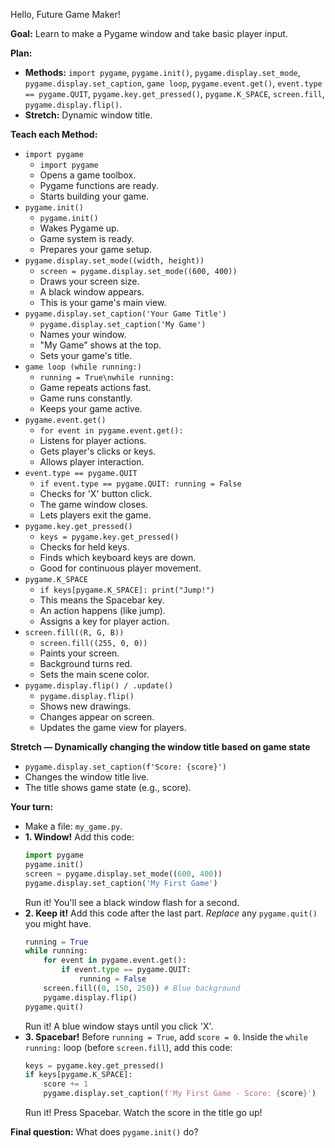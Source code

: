 Hello, Future Game Maker!

**Goal:** Learn to make a Pygame window and take basic player input.

**Plan:**
*   **Methods:** `import pygame`, `pygame.init()`, `pygame.display.set_mode`, `pygame.display.set_caption`, `game loop`, `pygame.event.get()`, `event.type == pygame.QUIT`, `pygame.key.get_pressed()`, `pygame.K_SPACE`, `screen.fill`, `pygame.display.flip()`.
*   **Stretch:** Dynamic window title.

**Teach each Method:**
*   `import pygame`
    *   `import pygame`
    *   Opens a game toolbox.
    *   Pygame functions are ready.
    *   Starts building your game.
*   `pygame.init()`
    *   `pygame.init()`
    *   Wakes Pygame up.
    *   Game system is ready.
    *   Prepares your game setup.
*   `pygame.display.set_mode((width, height))`
    *   `screen = pygame.display.set_mode((600, 400))`
    *   Draws your screen size.
    *   A black window appears.
    *   This is your game's main view.
*   `pygame.display.set_caption('Your Game Title')`
    *   `pygame.display.set_caption('My Game')`
    *   Names your window.
    *   "My Game" shows at the top.
    *   Sets your game's title.
*   `game loop (while running:)`
    *   `running = True\nwhile running:`
    *   Game repeats actions fast.
    *   Game runs constantly.
    *   Keeps your game active.
*   `pygame.event.get()`
    *   `for event in pygame.event.get():`
    *   Listens for player actions.
    *   Gets player's clicks or keys.
    *   Allows player interaction.
*   `event.type == pygame.QUIT`
    *   `if event.type == pygame.QUIT: running = False`
    *   Checks for 'X' button click.
    *   The game window closes.
    *   Lets players exit the game.
*   `pygame.key.get_pressed()`
    *   `keys = pygame.key.get_pressed()`
    *   Checks for held keys.
    *   Finds which keyboard keys are down.
    *   Good for continuous player movement.
*   `pygame.K_SPACE`
    *   `if keys[pygame.K_SPACE]: print("Jump!")`
    *   This means the Spacebar key.
    *   An action happens (like jump).
    *   Assigns a key for player action.
*   `screen.fill((R, G, B))`
    *   `screen.fill((255, 0, 0))`
    *   Paints your screen.
    *   Background turns red.
    *   Sets the main scene color.
*   `pygame.display.flip() / .update()`
    *   `pygame.display.flip()`
    *   Shows new drawings.
    *   Changes appear on screen.
    *   Updates the game view for players.

**Stretch — Dynamically changing the window title based on game state**
*   `pygame.display.set_caption(f'Score: {score}')`
*   Changes the window title live.
*   The title shows game state (e.g., score).

**Your turn:**
*   Make a file: `my_game.py`.
*   **1. Window!** Add this code:
    ```python
    import pygame
    pygame.init()
    screen = pygame.display.set_mode((600, 400))
    pygame.display.set_caption('My First Game')
    ```
    Run it! You'll see a black window flash for a second.
*   **2. Keep it!** Add this code after the last part. *Replace* any `pygame.quit()` you might have.
    ```python
    running = True
    while running:
        for event in pygame.event.get():
            if event.type == pygame.QUIT:
                running = False
        screen.fill((0, 150, 250)) # Blue background
        pygame.display.flip()
    pygame.quit()
    ```
    Run it! A blue window stays until you click 'X'.
*   **3. Spacebar!** Before `running = True`, add `score = 0`. Inside the `while running:` loop (before `screen.fill`), add this code:
    ```python
    keys = pygame.key.get_pressed()
    if keys[pygame.K_SPACE]:
        score += 1
        pygame.display.set_caption(f'My First Game - Score: {score}')
    ```
    Run it! Press Spacebar. Watch the score in the title go up!

**Final question:** What does `pygame.init()` do?
